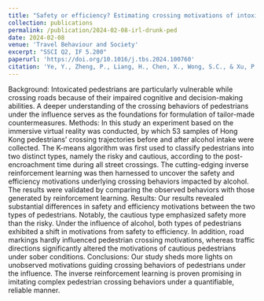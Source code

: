 ```yaml
---
title: "Safety or efficiency? Estimating crossing motivations of intoxicated pedestrians by leveraging the inverse reinforcement learning"
collection: publications
permalink: /publication/2024-02-08-irl-drunk-ped
date: 2024-02-08
venue: 'Travel Behaviour and Society'
excerpt: "SSCI Q2, IF 5.200"
paperurl: 'https://doi.org/10.1016/j.tbs.2024.100760'
citation: 'Ye, Y., Zheng, P., Liang, H., Chen, X., Wong, S.C., & Xu, P.* (2024). &quot;Safety or efficiency? Estimating crossing motivations of intoxicated pedestrians by leveraging the inverse reinforcement learning.&quot; <i>Travel Behaviour and Society</i>, 35, 100760.'
---
```

Background: Intoxicated pedestrians are particularly vulnerable while crossing roads because of their impaired cognitive and decision-making abilities. A deeper understanding of the crossing behaviors of pedestrians under the influence serves as the foundations for formulation of tailor-made countermeasures. 
Methods: In this study an experiment based on the immersive virtual reality was conducted, by which 53 samples of Hong Kong pedestrians’ crossing trajectories before and after alcohol intake were collected. The K-means algorithm was first used to classify pedestrians into two distinct types, namely the risky and cautious, according to the post-encroachment time during all street crossings. The cutting-edging inverse reinforcement learning was then harnessed to uncover the safety and efficiency motivations underlying crossing behaviors impacted by alcohol. The results were validated by comparing the observed behaviors with those generated by reinforcement learning.
Results: Our results revealed substantial differences in safety and efficiency motivations between the two types of pedestrians. Notably, the cautious type emphasized safety more than the risky. Under the influence of alcohol, both types of pedestrians exhibited a shift in motivations from safety to efficiency. In addition, road markings hardly influenced pedestrian crossing motivations, whereas traffic directions significantly altered the motivations of cautious pedestrians under sober conditions. 
Conclusions: Our study sheds more lights on unobserved motivations guiding crossing behaviors of pedestrians under the influence. The inverse reinforcement learning is proven promising in imitating complex pedestrian crossing behaviors under a quantifiable, reliable manner. 
